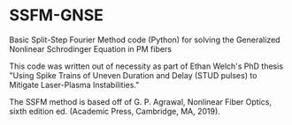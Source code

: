 # SSFM-GNSE
Basic Split-Step Fourier Method code (Python) for solving the Generalized Nonlinear Schrodinger Equation in PM fibers

This code was written out of necessity as part of Ethan Welch's PhD thesis "Using Spike Trains of Uneven Duration and Delay (STUD pulses) to Mitigate Laser-Plasma Instabilities." 

The SSFM method is based off of G. P. Agrawal, Nonlinear Fiber Optics, sixth edition ed. (Academic Press, Cambridge, MA, 2019).

